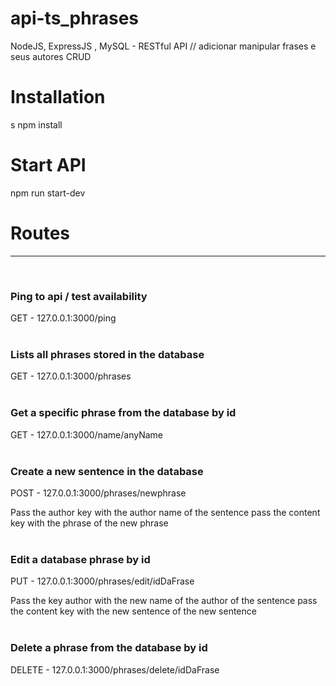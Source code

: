 # api-ts_phrases
NodeJS, ExpressJS , MySQL - RESTful API // adicionar manipular frases e seus autores CRUD

# Installation #
s
npm install

# Start API #

npm run start-dev

# Routes #
<hr />
<br />

### Ping to api / test availability ###
GET - 127.0.0.1:3000/ping
<br /> <br /> 

### Lists all phrases stored in the database ###
GET - 127.0.0.1:3000/phrases
<br /> <br /> 

### Get a specific phrase from the database by id ###
GET - 127.0.0.1:3000/name/anyName
<br /> <br /> 

### Create a new sentence in the database ###
POST - 127.0.0.1:3000/phrases/newphrase

Pass the author key with the author name of the sentence
pass the content key with the phrase of the new phrase
<br /> <br /> 

### Edit a database phrase by id ###
PUT - 127.0.0.1:3000/phrases/edit/idDaFrase

Pass the key author with the new name of the author of the sentence
pass the content key with the new sentence of the new sentence
<br /> <br /> 

### Delete a phrase from the database by id ###
DELETE - 127.0.0.1:3000/phrases/delete/idDaFrase
